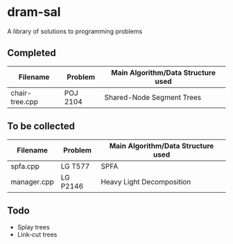 dram-sal
========

A library of solutions to programming problems

Completed
---------

| Filename | Problem | Main Algorithm/Data Structure used |
| - | - | - |
| chair-tree.cpp | POJ 2104 | Shared-Node Segment Trees |

To be collected
---------------

| Filename | Problem | Main Algorithm/Data Structure used |
| - | - | - |
| spfa.cpp | LG T577 | SPFA |
| manager.cpp | LG P2146 | Heavy Light Decomposition |

Todo
------

- Splay trees
- Link-cut trees


